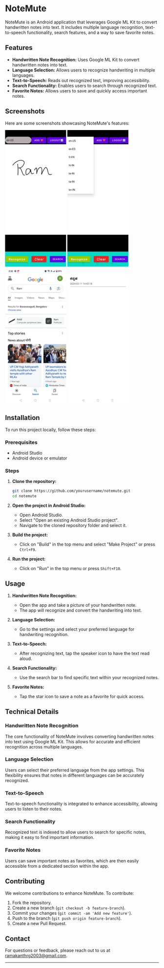 # NoteMute

NoteMute is an Android application that leverages Google ML Kit to convert handwritten notes into text. It includes multiple language recognition, text-to-speech functionality, search features, and a way to save favorite notes.

## Features

- **Handwritten Note Recognition:** Uses Google ML Kit to convert handwritten notes into text.
- **Language Selection:** Allows users to recognize handwriting in multiple languages.
- **Text-to-Speech:** Reads out recognized text, improving accessibility.
- **Search Functionality:** Enables users to search through recognized text.
- **Favorite Notes:** Allows users to save and quickly access important notes.

## Screenshots

Here are some screenshots showcasing NoteMute's features:

<img src="./images/NoteInput.jpg" alt="Handwritten Note Recognition" width="200">

<img src="./images/language.jpg" alt="Language Selection" width="200">

<img src="./images/Search.jpg" alt="Search Functionality" width="200">

<img src="./images/Favs.jpg" alt="Favorite Notes" width="200">



## Installation

To run this project locally, follow these steps:

### Prerequisites

- Android Studio
- Android device or emulator

### Steps

1. **Clone the repository:**

   ```bash
   git clone https://github.com/yourusername/notemute.git
   cd notemute
   ```

2. **Open the project in Android Studio:**
   - Open Android Studio.
   - Select "Open an existing Android Studio project".
   - Navigate to the cloned repository folder and select it.

3. **Build the project:**
   - Click on "Build" in the top menu and select "Make Project" or press `Ctrl+F9`.

4. **Run the project:**
   - Click on "Run" in the top menu or press `Shift+F10`.

## Usage

1. **Handwritten Note Recognition:**
   - Open the app and take a picture of your handwritten note.
   - The app will recognize and convert the handwriting into text.

2. **Language Selection:**
   - Go to the settings and select your preferred language for handwriting recognition.

3. **Text-to-Speech:**
   - After recognizing text, tap the speaker icon to have the text read aloud.

4. **Search Functionality:**
   - Use the search bar to find specific text within your recognized notes.

5. **Favorite Notes:**
   - Tap the star icon to save a note as a favorite for quick access.

## Technical Details

### Handwritten Note Recognition

The core functionality of NoteMute involves converting handwritten notes into text using Google ML Kit. This allows for accurate and efficient recognition across multiple languages.

### Language Selection

Users can select their preferred language from the app settings. This flexibility ensures that notes in different languages can be accurately recognized.

### Text-to-Speech

Text-to-speech functionality is integrated to enhance accessibility, allowing users to listen to their notes.

### Search Functionality

Recognized text is indexed to allow users to search for specific notes, making it easy to find important information.

### Favorite Notes

Users can save important notes as favorites, which are then easily accessible from a dedicated section within the app.

## Contributing

We welcome contributions to enhance NoteMute. To contribute:

1. Fork the repository.
2. Create a new branch (`git checkout -b feature-branch`).
3. Commit your changes (`git commit -am 'Add new feature'`).
4. Push to the branch (`git push origin feature-branch`).
5. Create a new Pull Request.

## Contact

For questions or feedback, please reach out to us at [ramakanthrg2003@gmail.com](mailto:ramakanthrg2003@gmail.com).

---
